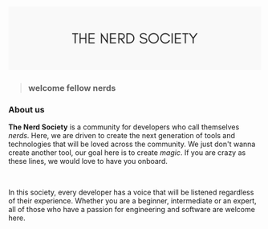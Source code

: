 <img src="/nerd-society-header.png">

<br>


> <h3>welcome fellow nerds</h3>

<h3>About us</h3>
<p><b>The Nerd Society</b> is a community for developers who call themselves <i>nerds</i>. Here, we are driven to create the next generation of tools and technologies that will be loved across the community. We just don't wanna create another tool, our goal here is to create <i>magic</i>. If you are crazy as these lines, we would love to have you onboard.</p> 
<br>
<p>In this society, every developer has a voice that will be listened regardless of their experience. Whether you are a beginner, intermediate or an expert, all of those who have a passion for engineering and software are welcome here.</p>
